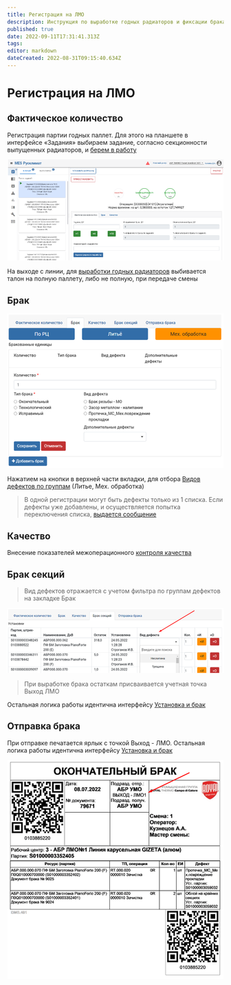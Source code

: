 ```yaml
---
title: Регистрация на ЛМО
description: Инструкция по выработке годных радиаторов и фиксации брака на участке механической обработки (РТ)
published: true
date: 2022-09-11T17:31:41.313Z
tags: 
editor: markdown
dateCreated: 2022-08-31T09:15:40.634Z
---
```


# Регистрация на ЛМО

## Фактическое количество

Регистрация партии годных паллет. Для этого на планшете в интерфейсе «Задания» выбираем задание, согласно секционности выпущенных радиаторов, и [берем в работу](../../uchet-v-prilozhenii-mes/mes-vyrabotka/vyrabotka-produkcii.md#vzyatie-v-rabotu)

![](<../../../../assets/image (739).png>)

На выходе с линии, для [выработки годных радиаторов](../../uchet-v-prilozhenii-mes/mes-vyrabotka/vyrabotka-produkcii.md#zaregistrirovat-vyrabotku) выбивается талон на полную паллету, либо не полную, при передаче смены

## Брак

![](<../../../../assets/image (737).png>)

Нажатием на кнопки в верхней части вкладки, для отбора [Видов дефектов по группам](../../../../upravlenie-kachestvom/nsi/vidy-braka.md) (Литье, Мех. обработка)

>В одной регистрации могут быть дефекты только из 1 списка. Если дефекты уже добавлены, и осуществляется попытка переключения списка, [выдается сообщение](../../uchet-v-prilozhenii-mes/informacionnye-soobsheniya.md#ochistite-spisok-brakovannykh-edinic-dlya-vybora-drugoi-gruppy-defekta)

## &#x20;Качество

Внесение показателей межоперационного [контроля качества](../../uchet-v-prilozhenii-mes/mes-vyrabotka/vyrabotka-produkcii.md#kachestvo)

## Брак секций


>Вид дефектов отражается с учетом фильтра по группам дефектов на закладке Брак


![](<../../../../assets/image (770).png>)


>При выработке брака остаткам присваивается учетная точка Выход ЛМО


Остальная логика работы идентична интерфейсу [Установка и брак](../../uchet-v-prilozhenii-mes/mes-vyrabotka/ustanovka-i-brak.md)

## Отправка брака

При отправке печатается ярлык с точкой Выход - ЛМО. Остальная логика работы идентична интерфейсу [Установка и брак](../../uchet-v-prilozhenii-mes/mes-vyrabotka/ustanovka-i-brak.md#otpravit-brak)

![](<../../../../assets/image (758).png>)

